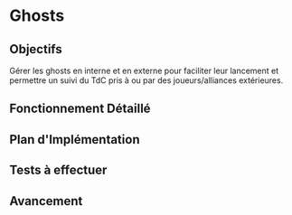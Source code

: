 # Ghosts

## Objectifs
Gérer les ghosts en interne et en externe pour faciliter leur lancement et permettre un suivi du TdC pris à ou par des joueurs/alliances extérieures.

## Fonctionnement Détaillé

## Plan d'Implémentation

## Tests à effectuer

## Avancement